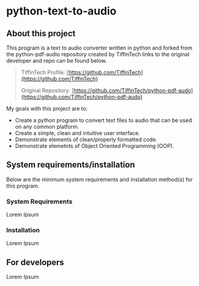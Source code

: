 # python-text-to-audio

## About this project
This program is a text to audio converter written in python and forked from the python-pdf-audio repository created by TiffinTech links to the original developer and repo can be found below.

> TiffinTech Profile: [https://github.com/TiffinTech](https://github.com/TiffinTech)
>
> Original Repository: [https://github.com/TiffinTech/python-pdf-audo](https://github.com/TiffinTech/python-pdf-audo)

My goals with this project are to:
- Create a python program to convert text files to audio that can be used on any common platform.
- Create a simple, clean and intuitive user interface.
- Demonstrate elements of clean/properly formatted code.
- Demonstrate elemetnts of Object Oriented Programming (OOP).

## System requirements/installation
Below are the minimum system requirements and installation method(s) for this program.
### System Requirements
Lorem Ipsum
### Installation
Lorem Ipsum

## For developers
Lorem Ipsum